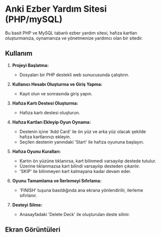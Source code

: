 # Anki Ezber Yardım Sitesi (PHP/mySQL)

Bu basit PHP ve MySQL tabanlı ezber yardım sitesi, hafıza kartları oluşturmanıza, oynamanıza ve yönetmenize yardımcı olan bir sitedir.

## Kullanım

1. **Projeyi Başlatma:**
   - Dosyaları bir PHP destekli web sunucusunda çalıştırın.

2. **Kullanıcı Hesabı Oluşturma ve Giriş Yapma:**
   - Kayıt olun ve sonrasında giriş yapın.

3. **Hafıza Kartı Destesi Oluşturma:**
   - Hafıza kartı destesi oluşturun.

4. **Hafıza Kartları Ekleyip Oyun Oynama:**
   - Destenin içine 'Add Card' ile ön yüz ve arka yüz olacak şekilde hafıza kartlarınızı ekleyin.
   - Seçilen destenin yanındaki 'Start' ile hafıza oyununa başlayın.

5. **Hafıza Oyunu Kuralları:**
   - Kartın ön yüzüne tıklanırsa, kart bilinmedi varsayılıp destede tutulur.
   - Üzerine tıklanmazsa kart bilindi varsayılıp desteden çıkarılır.
   - 'SKIP' ile bilinmeyen kart kalmayana kadar devam eder.

6. **Oyunu Tamamlama ve İlerlemeyi Sıfırlama:**
   - 'FINISH' tuşuna basıldığında ana ekrana yönlendirilir, ilerleme sıfırlanır.

7. **Desteyi Silme:**
   - Anasayfadaki 'Delete Deck' ile oluşturulan deste silinir.

## Ekran Görüntüleri


